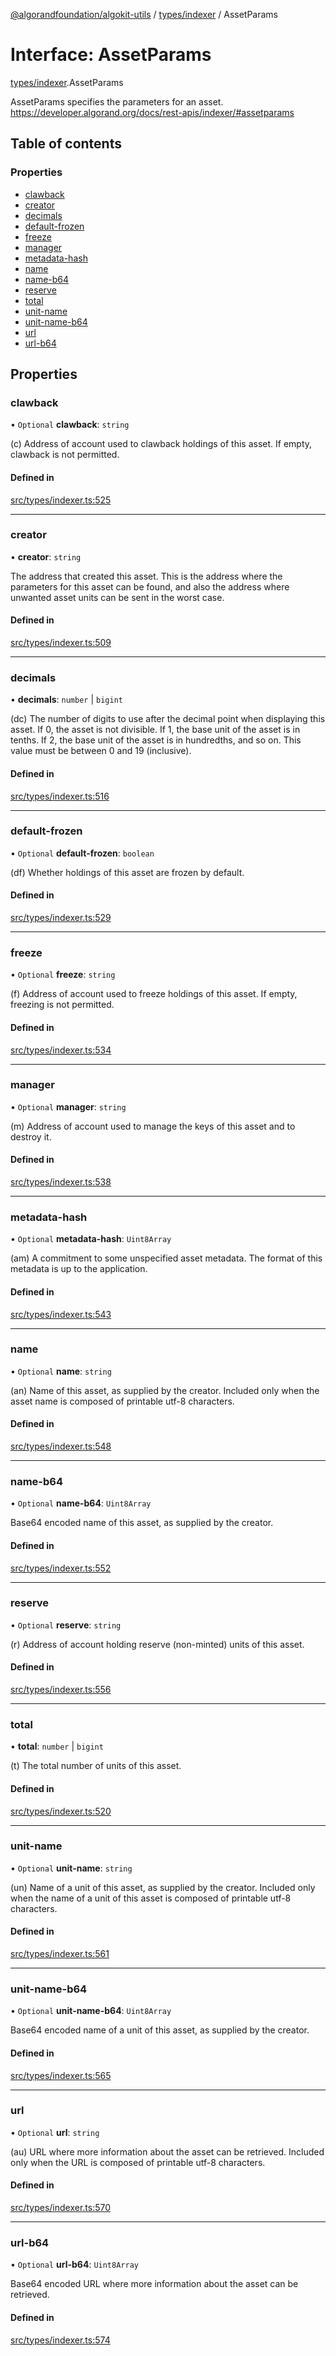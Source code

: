 [@algorandfoundation/algokit-utils](../index.md) / [types/indexer](../modules/types_indexer.md) / AssetParams

# Interface: AssetParams

[types/indexer](../modules/types_indexer.md).AssetParams

AssetParams specifies the parameters for an asset. https://developer.algorand.org/docs/rest-apis/indexer/#assetparams

## Table of contents

### Properties

- [clawback](types_indexer.AssetParams.md#clawback)
- [creator](types_indexer.AssetParams.md#creator)
- [decimals](types_indexer.AssetParams.md#decimals)
- [default-frozen](types_indexer.AssetParams.md#default-frozen)
- [freeze](types_indexer.AssetParams.md#freeze)
- [manager](types_indexer.AssetParams.md#manager)
- [metadata-hash](types_indexer.AssetParams.md#metadata-hash)
- [name](types_indexer.AssetParams.md#name)
- [name-b64](types_indexer.AssetParams.md#name-b64)
- [reserve](types_indexer.AssetParams.md#reserve)
- [total](types_indexer.AssetParams.md#total)
- [unit-name](types_indexer.AssetParams.md#unit-name)
- [unit-name-b64](types_indexer.AssetParams.md#unit-name-b64)
- [url](types_indexer.AssetParams.md#url)
- [url-b64](types_indexer.AssetParams.md#url-b64)

## Properties

### clawback

• `Optional` **clawback**: `string`

(c) Address of account used to clawback holdings of this asset. If empty,
clawback is not permitted.

#### Defined in

[src/types/indexer.ts:525](https://github.com/algorandfoundation/algokit-utils-ts/blob/main/src/types/indexer.ts#L525)

___

### creator

• **creator**: `string`

The address that created this asset. This is the address where the parameters
for this asset can be found, and also the address where unwanted asset units can
be sent in the worst case.

#### Defined in

[src/types/indexer.ts:509](https://github.com/algorandfoundation/algokit-utils-ts/blob/main/src/types/indexer.ts#L509)

___

### decimals

• **decimals**: `number` \| `bigint`

(dc) The number of digits to use after the decimal point when displaying this
asset. If 0, the asset is not divisible. If 1, the base unit of the asset is in
tenths. If 2, the base unit of the asset is in hundredths, and so on. This value
must be between 0 and 19 (inclusive).

#### Defined in

[src/types/indexer.ts:516](https://github.com/algorandfoundation/algokit-utils-ts/blob/main/src/types/indexer.ts#L516)

___

### default-frozen

• `Optional` **default-frozen**: `boolean`

(df) Whether holdings of this asset are frozen by default.

#### Defined in

[src/types/indexer.ts:529](https://github.com/algorandfoundation/algokit-utils-ts/blob/main/src/types/indexer.ts#L529)

___

### freeze

• `Optional` **freeze**: `string`

(f) Address of account used to freeze holdings of this asset. If empty, freezing
is not permitted.

#### Defined in

[src/types/indexer.ts:534](https://github.com/algorandfoundation/algokit-utils-ts/blob/main/src/types/indexer.ts#L534)

___

### manager

• `Optional` **manager**: `string`

(m) Address of account used to manage the keys of this asset and to destroy it.

#### Defined in

[src/types/indexer.ts:538](https://github.com/algorandfoundation/algokit-utils-ts/blob/main/src/types/indexer.ts#L538)

___

### metadata-hash

• `Optional` **metadata-hash**: `Uint8Array`

(am) A commitment to some unspecified asset metadata. The format of this
metadata is up to the application.

#### Defined in

[src/types/indexer.ts:543](https://github.com/algorandfoundation/algokit-utils-ts/blob/main/src/types/indexer.ts#L543)

___

### name

• `Optional` **name**: `string`

(an) Name of this asset, as supplied by the creator. Included only when the
asset name is composed of printable utf-8 characters.

#### Defined in

[src/types/indexer.ts:548](https://github.com/algorandfoundation/algokit-utils-ts/blob/main/src/types/indexer.ts#L548)

___

### name-b64

• `Optional` **name-b64**: `Uint8Array`

Base64 encoded name of this asset, as supplied by the creator.

#### Defined in

[src/types/indexer.ts:552](https://github.com/algorandfoundation/algokit-utils-ts/blob/main/src/types/indexer.ts#L552)

___

### reserve

• `Optional` **reserve**: `string`

(r) Address of account holding reserve (non-minted) units of this asset.

#### Defined in

[src/types/indexer.ts:556](https://github.com/algorandfoundation/algokit-utils-ts/blob/main/src/types/indexer.ts#L556)

___

### total

• **total**: `number` \| `bigint`

(t) The total number of units of this asset.

#### Defined in

[src/types/indexer.ts:520](https://github.com/algorandfoundation/algokit-utils-ts/blob/main/src/types/indexer.ts#L520)

___

### unit-name

• `Optional` **unit-name**: `string`

(un) Name of a unit of this asset, as supplied by the creator. Included only
when the name of a unit of this asset is composed of printable utf-8 characters.

#### Defined in

[src/types/indexer.ts:561](https://github.com/algorandfoundation/algokit-utils-ts/blob/main/src/types/indexer.ts#L561)

___

### unit-name-b64

• `Optional` **unit-name-b64**: `Uint8Array`

Base64 encoded name of a unit of this asset, as supplied by the creator.

#### Defined in

[src/types/indexer.ts:565](https://github.com/algorandfoundation/algokit-utils-ts/blob/main/src/types/indexer.ts#L565)

___

### url

• `Optional` **url**: `string`

(au) URL where more information about the asset can be retrieved. Included only
when the URL is composed of printable utf-8 characters.

#### Defined in

[src/types/indexer.ts:570](https://github.com/algorandfoundation/algokit-utils-ts/blob/main/src/types/indexer.ts#L570)

___

### url-b64

• `Optional` **url-b64**: `Uint8Array`

Base64 encoded URL where more information about the asset can be retrieved.

#### Defined in

[src/types/indexer.ts:574](https://github.com/algorandfoundation/algokit-utils-ts/blob/main/src/types/indexer.ts#L574)

